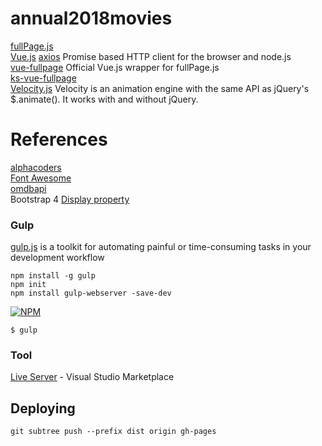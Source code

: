 # annual2018movies

[fullPage.js](http://alvarotrigo.com/fullPage)    
[Vue.js](https://cn.vuejs.org/v2/guide/index.html) 
[axios](https://github.com/axios/axios) Promise based HTTP client for the browser and node.js   
[vue-fullpage](http://alvarotrigo.com/vue-fullpage/) Official Vue.js wrapper for fullPage.js  
[ks-vue-fullpage](https://github.com/pirony/ks-vue-fullpage)  
[Velocity.js](https://www.npmjs.com/package/velocity-animate) Velocity is an animation engine with the same API as jQuery's $.animate(). It works with and without jQuery. 

# References

[alphacoders](http://wall.alphacoders.com)  
[Font Awesome](https://fontawesome.com/icons?d=gallery&q=star)   
[omdbapi](http://www.omdbapi.com)  
Bootstrap 4 [Display property](https://getbootstrap.com/docs/4.0/utilities/display/)  

### Gulp

[gulp.js](https://gulpjs.com/) is a toolkit for automating painful or time-consuming tasks in your development workflow

`npm install -g gulp`  
`npm init`  
`npm install gulp-webserver -save-dev`  

[![NPM](https://nodei.co/npm/gulp-webserver.png?downloads=true&stars=true)](https://www.npmjs.com/package/gulp-webserver)  

`$ gulp`    

### Tool

[Live Server](https://marketplace.visualstudio.com/items?itemName=ritwickdey.LiveServer) - Visual Studio Marketplace

## Deploying

```
git subtree push --prefix dist origin gh-pages
```